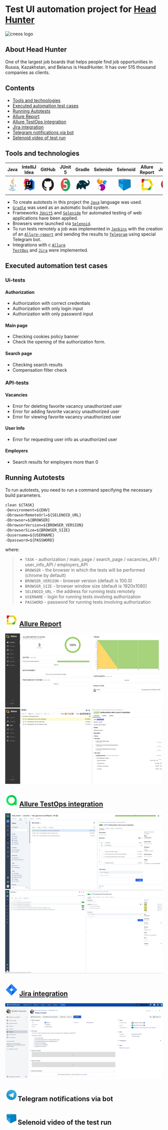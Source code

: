 # Test UI automation project for [Head Hunter](https://hh.ru/)
<img alt="cneos logo" src="https://upload.wikimedia.org/wikipedia/commons/thumb/7/79/HeadHunter_logo.png/240px-HeadHunter_logo.png" />

## About Head Hunter
One of the largest job boards that helps people find job opportunities in Russia, Kazakhstan, and Belarus is HeadHunter. It has over 515 thousand companies as clients.

## Contents
- <a href="#technologies">Tools and technologies</a>
- <a href="#testcases">Executed automation test cases</a>
- <a href="#running">Running Autotests</a>
- <a href="#report">Allure Report</a>
- <a href="#testops">Allure TestOps integration</a>
- <a href="#jira">Jira integration</a>
- <a href="#telegram">Telegram notifications via bot</a>
- <a href="#video">Selenoid video of test run</a>

<a id="technologies"></a>
## Tools and technologies
  Java                                                                                                    | IntelliJ  <br>  Idea                                                                                               | GitHub                                                                                                     | JUnit 5                                                                                                           | Gradle                                                                                                     | Selenide                                                                                                         | Selenoid                                                                                                                  | Allure <br> Report                                                                                                         |  Jenkins                                                                                                        |   Jira                                                                                                              | Telegram                                                                                                            |Allure <br> TestOps                                                                                                                |Rest <br> Assured                                                    
|:---------------------------------------------------------------------------------------------------------|--------------------------------------------------------------------------------------------------------------------|------------------------------------------------------------------------------------------------------------|-------------------------------------------------------------------------------------------------------------------|------------------------------------------------------------------------------------------------------------|------------------------------------------------------------------------------------------------------------------|---------------------------------------------------------------------------------------------------------------------------|----------------------------------------------------------------------------------------------------------------------------|-----------------------------------------------------------------------------------------------------------------|---------------------------------------------------------------------------------------------------------------------|---------------------------------------------------------------------------------------------------------------------|-----------------------------------------------------------------------------------------------------------------------------------|--------------------------------------------------------------------------------------------------------------------:|
| <a href="https://www.java.com/"><img src="images/logo/Java.svg" width="50" height="50"  alt="Java"/></a> | <a href="https://www.jetbrains.com/idea/"><img src="images/logo/Idea.svg" width="50" height="50"  alt="IDEA"/></a> | <a href="https://github.com/"><img src="images/logo/GitHub.svg" width="50" height="50"  alt="Github"/></a> | <a href="https://junit.org/junit5/"><img src="images/logo/Junit5.svg" width="50" height="50"  alt="JUnit 5"/></a> | <a href="https://gradle.org/"><img src="images/logo/Gradle.svg" width="50" height="50"  alt="Gradle"/></a> | <a href="https://selenide.org/"><img src="images/logo/Selenide.svg" width="50" height="50"  alt="Selenide"/></a> | <a href="https://aerokube.com/selenoid/"><img src="images/logo/Selenoid.svg" width="50" height="50"  alt="Selenoid"/></a> | <a href="https://github.com/allure-framework"><img src="images/logo/Allure.svg" width="50" height="50"  alt="Allure"/></a> |<a href="https://www.jenkins.io/"><img src="images/logo/Jenkins.svg" width="50" height="50"  alt="Jenkins"/></a> | <a href="https://www.atlassian.com/software/jira/"><img src="images/logo/Jira.svg" width="50" height="50" alt="Java" title="Java"/></a> | <a href="https://web.telegram.org/"><img src="images\logo\Telegram.svg" width="50" height="50" alt="Telegram"/></a> |<a href="https://qameta.io/"><img src="images\logo\Allure_TO.svg" width="50" height="50" alt="Allure_TO"/></a> |<a href="https://rest-assured.io/"><img src="images/logo/Ra.png" width="50" height="50"  alt="Rest-Assured"/></a>  
- To create autotests in this project the <code>[Java](https://www.java.com/)</code> language was used.
- <code>[Gradle](https://gradle.org/)</code> was used as an automatic build system.
- Frameworks <code>[JUnit5](https://junit.org/junit5/)</code> and <code>[Selenide](https://selenide.org/)</code> for automated testing of web applications have been applied.
- Browsers were launched via <code>[Selenoid](https://aerokube.com/selenoid/)</code>.
- To run tests remotely a job was implemented in <code>[Jenkins](https://jenkins.autotests.cloud/job/MaryPimenova-VacancyProjectUnit14/)</code> with the creation of an <code>[Allure-report](https://jenkins.autotests.cloud/job/MaryPimenova-VacancyProjectUnit14/7/allure/)</code> and sending the results to <code>[Telegram](https://web.telegram.org/)</code> using special Telegram bot.
- Integrations with с <code>[Allure TestOps](https://allure.autotests.cloud/project/2434/dashboards)</code> and <code>[Jira](https://jira.autotests.cloud/browse/HOMEWORK-720)</code> were implemented.

<a id="testcases"></a>
## Executed automation test cases
### Ui-tests
#### Authorization
- Authorization with correct credentials
- Authorization with only login input
- Authorization with only password input
#### Main page
- Checking cookies policy banner
- Check the opening of the authorization form.
#### Search page
- Checking search results
- Compensation filter check

### API-tests
#### Vacancies
- Error for deleting favorite vacancy unauthorized user
- Error for adding favorite vacancy unauthorized user
- Error for viewing favorite vacancy unauthorized user
#### User Info
- Error for requesting user info as unauthorized user
#### Employers
- Search results for employers more than 0

<a id="running"></a>
## Running Autotests
To run autotests, you need to run a command specifying the necessary build parameters.

```
clean ${TASK}
-Denvironment=${ENV}
-DbrowserRemoteUrl=${SELENOID_URL}
-Dbrowser=${BROWSER}
-DbrowserVersion=${BROWSER_VERSION}
-DbrowserSize=${BROWSER_SIZE}
-Dusername=${USERNAME}
-Dpassword=${PASSWORD}
```
where:
>- <code>TASK</code> - authorization / main_page / search_page / vacancies_API / user_info_API / employers_API
>- <code>BROWSER</code> - the browser in which the tests will be performed (chrome by default)
>- <code>BROWSER_VERSION</code> - browser version (default is 100.0)
>- <code>BROWSER_SIZE</code> - browser window size (default is 1920x1080)
>- <code>SELENOID_URL</code> - the address for running tests remotely
>- <code>USERNAME</code> - login for running tests involving authorization
>- <code>PASSWORD</code> - password for running tests involving authorization

<a id="report"></a>
## <img alt="Allure Reports" src="images/logo/Allure.svg" width="40" height="40"/> [Allure Report](https://jenkins.autotests.cloud/job/C24_approximax-unit27Diplom/allure/)
<img title="Allure Overview" src="images/attachment/allureOverview.png"> 
<img title="Allure Suites" src="images/attachment/allureSuites.png"> 

<a id="testops"></a>
## <img alt="Allure TestOps" src="images/logo/Allure_TO.svg" width="40" height="40"/> [Allure TestOps integration](https://allure.autotests.cloud/project/4226/dashboards)
<img title="TestOps Results" src="images/attachment/testsOpsResults.png">
<img title="TestOps Results" src="images/attachment/testOpsCases.png">

<a id="jira"></a>
## <img alt="Jira" src="images/logo/Jira.svg" width="40" height="40"/> [Jira integration](https://jira.autotests.cloud/browse/HOMEWORK-1153)
<img title="Jira integration" src="images/attachment/jira.png"> 

<a id="telegram"></a>
## <img alt="Telegram" src="images/logo/Telegram.svg" width="40" height="40"/>Telegram notifications via bot

<a id="video"></a>
## <img alt="Selenoid" src="images/logo/Selenoid.svg" width="40" height="40"/>Selenoid video of the test run
